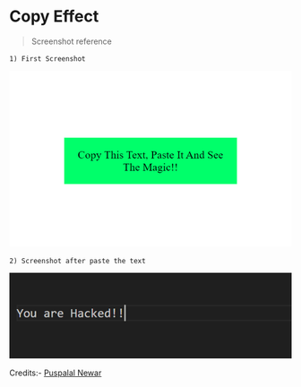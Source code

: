 # Copy Effect

> Screenshot reference

    1) First Screenshot

![image](./Images/first.png)

    2) Screenshot after paste the text

![image](./Images/second.png)

Credits:- [Puspalal Newar](https://github.com/puspalalnewar)